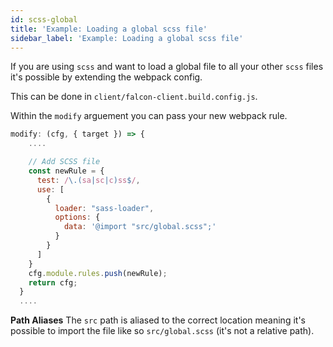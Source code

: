 ```yaml
---
id: scss-global
title: 'Example: Loading a global scss file'
sidebar_label: 'Example: Loading a global scss file'
---
```


If you are using `scss` and want to load a global file to all your other `scss` files it's possible by extending the webpack config.

This can be done in `client/falcon-client.build.config.js`.

Within the `modify` arguement you can pass your new webpack rule.

```js
modify: (cfg, { target }) => {
    ....

    // Add SCSS file
    const newRule = {
      test: /\.(sa|sc|c)ss$/,
      use: [
        {
          loader: "sass-loader",
          options: {
            data: '@import "src/global.scss";'
          }
        }
      ]
    }
    cfg.module.rules.push(newRule);
    return cfg;
  }
  ....

  ```

  **Path Aliases**
  The `src` path is aliased to the correct location meaning it's possible to import the file like so `src/global.scss` (it's not a relative path).
